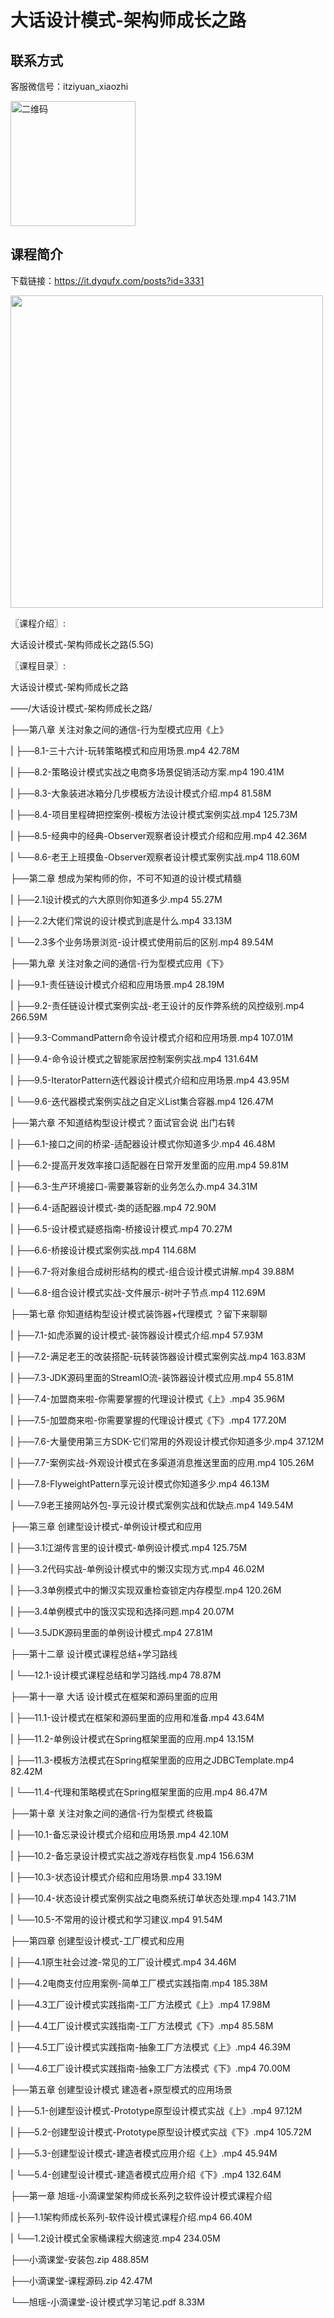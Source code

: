 # 大话设计模式-架构师成长之路

## 联系方式

客服微信号：itziyuan_xiaozhi

<img src="https://ziyuanyun.oss-cn-guangzhou.aliyuncs.com/common/20240614073449/666b82192834a.jpg" width="200" height="200" alt="二维码">

## 课程简介

下载链接：https://it.dyqufx.com/posts?id=3331

<img src="https://ziyuanyun.oss-cn-guangzhou.aliyuncs.com/yun/20240515185124/664493acf03ca.jpg" width="500" alt="">

  〖课程介绍〗:

 大话设计模式-架构师成长之路(5.5G)

 〖课程目录〗:

 大话设计模式-架构师成长之路



 ——/大话设计模式-架构师成长之路/

 ├──第八章 关注对象之间的通信-行为型模式应用《上》

 | ├──8.1-三十六计-玩转策略模式和应用场景.mp4 42.78M

 | ├──8.2-策略设计模式实战之电商多场景促销活动方案.mp4 190.41M

 | ├──8.3-大象装进冰箱分几步模板方法设计模式介绍.mp4 81.58M

 | ├──8.4-项目里程碑把控案例-模板方法设计模式案例实战.mp4 125.73M

 | ├──8.5-经典中的经典-Observer观察者设计模式介绍和应用.mp4 42.36M

 | └──8.6-老王上班摸鱼-Observer观察者设计模式案例实战.mp4 118.60M

 ├──第二章 想成为架构师的你，不可不知道的设计模式精髓

 | ├──2.1设计模式的六大原则你知道多少.mp4 55.27M

 | ├──2.2大佬们常说的设计模式到底是什么.mp4 33.13M

 | └──2.3多个业务场景浏览-设计模式使用前后的区别.mp4 89.54M

 ├──第九章 关注对象之间的通信-行为型模式应用《下》

 | ├──9.1-责任链设计模式介绍和应用场景.mp4 28.19M

 | ├──9.2-责任链设计模式案例实战-老王设计的反作弊系统的风控级别.mp4 266.59M

 | ├──9.3-CommandPattern命令设计模式介绍和应用场景.mp4 107.01M

 | ├──9.4-命令设计模式之智能家居控制案例实战.mp4 131.64M

 | ├──9.5-IteratorPattern迭代器设计模式介绍和应用场景.mp4 43.95M

 | └──9.6-迭代器模式案例实战之自定义List集合容器.mp4 126.47M

 ├──第六章 不知道结构型设计模式？面试官会说 出门右转

 | ├──6.1-接口之间的桥梁-适配器设计模式你知道多少.mp4 46.48M

 | ├──6.2-提高开发效率接口适配器在日常开发里面的应用.mp4 59.81M

 | ├──6.3-生产环境接口-需要兼容新的业务怎么办.mp4 34.31M

 | ├──6.4-适配器设计模式-类的适配器.mp4 72.90M

 | ├──6.5-设计模式疑惑指南-桥接设计模式.mp4 70.27M

 | ├──6.6-桥接设计模式案例实战.mp4 114.68M

 | ├──6.7-将对象组合成树形结构的模式-组合设计模式讲解.mp4 39.88M

 | └──6.8-组合设计模式实战-文件展示-树叶子节点.mp4 112.69M

 ├──第七章 你知道结构型设计模式装饰器+代理模式 ？留下来聊聊

 | ├──7.1-如虎添翼的设计模式-装饰器设计模式介绍.mp4 57.93M

 | ├──7.2-满足老王的改装搭配-玩转装饰器设计模式案例实战.mp4 163.83M

 | ├──7.3-JDK源码里面的StreamIO流-装饰器设计模式应用.mp4 55.81M

 | ├──7.4-加盟商来啦-你需要掌握的代理设计模式《上》.mp4 35.96M

 | ├──7.5-加盟商来啦-你需要掌握的代理设计模式《下》.mp4 177.20M

 | ├──7.6-大量使用第三方SDK-它们常用的外观设计模式你知道多少.mp4 37.12M

 | ├──7.7-案例实战-外观设计模式在多渠道消息推送里面的应用.mp4 105.26M

 | ├──7.8-FlyweightPattern享元设计模式你知道多少.mp4 46.13M

 | └──7.9老王接网站外包-享元设计模式案例实战和优缺点.mp4 149.54M

 ├──第三章 创建型设计模式-单例设计模式和应用

 | ├──3.1江湖传言里的设计模式-单例设计模式.mp4 125.75M

 | ├──3.2代码实战-单例设计模式中的懒汉实现方式.mp4 46.02M

 | ├──3.3单例模式中的懒汉实现双重检查锁定内存模型.mp4 120.26M

 | ├──3.4单例模式中的饿汉实现和选择问题.mp4 20.07M

 | └──3.5JDK源码里面的单例设计模式.mp4 27.81M

 ├──第十二章 设计模式课程总结+学习路线

 | └──12.1-设计模式课程总结和学习路线.mp4 78.87M

 ├──第十一章 大话 设计模式在框架和源码里面的应用

 | ├──11.1-设计模式在框架和源码里面的应用和准备.mp4 43.64M

 | ├──11.2-单例设计模式在Spring框架里面的应用.mp4 13.15M

 | ├──11.3-模板方法模式在Spring框架里面的应用之JDBCTemplate.mp4 82.42M

 | └──11.4-代理和策略模式在Spring框架里面的应用.mp4 86.47M

 ├──第十章 关注对象之间的通信-行为型模式 终极篇

 | ├──10.1-备忘录设计模式介绍和应用场景.mp4 42.10M

 | ├──10.2-备忘录设计模式实战之游戏存档恢复.mp4 156.63M

 | ├──10.3-状态设计模式介绍和应用场景.mp4 33.19M

 | ├──10.4-状态设计模式案例实战之电商系统订单状态处理.mp4 143.71M

 | └──10.5-不常用的设计模式和学习建议.mp4 91.54M

 ├──第四章 创建型设计模式-工厂模式和应用

 | ├──4.1原生社会过渡-常见的工厂设计模式.mp4 34.46M

 | ├──4.2电商支付应用案例-简单工厂模式实践指南.mp4 185.38M

 | ├──4.3工厂设计模式实践指南-工厂方法模式《上》.mp4 17.98M

 | ├──4.4工厂设计模式实践指南-工厂方法模式《下》.mp4 85.58M

 | ├──4.5工厂设计模式实践指南-抽象工厂方法模式《上》.mp4 46.39M

 | └──4.6工厂设计模式实践指南-抽象工厂方法模式《下》.mp4 70.00M

 ├──第五章 创建型设计模式 建造者+原型模式的应用场景

 | ├──5.1-创建型设计模式-Prototype原型设计模式实战《上》.mp4 97.12M

 | ├──5.2-创建型设计模式-Prototype原型设计模式实战《下》.mp4 105.72M

 | ├──5.3-创建型设计模式-建造者模式应用介绍《上》.mp4 45.94M

 | └──5.4-创建型设计模式-建造者模式应用介绍《下》.mp4 132.64M

 ├──第一章 旭瑶-小滴课堂架构师成长系列之软件设计模式课程介绍

 | ├──1.1架构师成长系列-软件设计模式课程介绍.mp4 66.40M

 | └──1.2设计模式全家桶课程大纲速览.mp4 234.05M

 ├──小滴课堂-安装包.zip 488.85M

 ├──小滴课堂-课程源码.zip 42.47M

 └──旭瑶-小滴课堂-设计模式学习笔记.pdf 8.33M

  